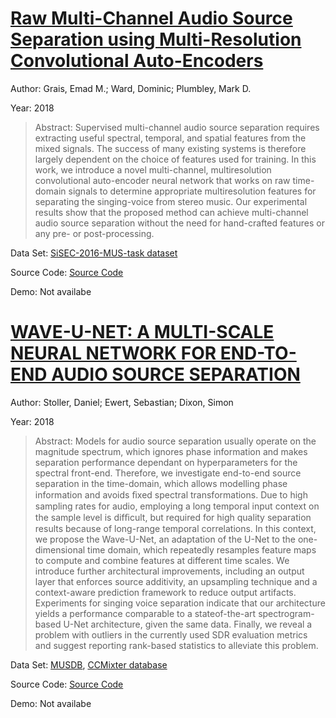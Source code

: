#  [Raw Multi-Channel Audio Source Separation using Multi-Resolution Convolutional Auto-Encoders](http://arxiv.org/abs/1803.00702)
Author: Grais, Emad M.; Ward, Dominic; Plumbley, Mark D.

Year: 2018
>Abstract: Supervised multi-channel audio source separation requires extracting useful spectral, temporal, and spatial features from the mixed signals. The success of many existing systems is therefore largely dependent on the choice of features used for training. In this work, we introduce a novel multi-channel, multiresolution convolutional auto-encoder neural network that works on raw time-domain signals to determine appropriate multiresolution features for separating the singing-voice from stereo music. Our experimental results show that the proposed method can achieve multi-channel audio source separation without the need for hand-crafted features or any pre- or post-processing.

Data Set: [SiSEC-2016-MUS-task dataset](https://sisec.inria.fr/sisec-2016/)

Source Code: [Source Code](https://cvssp.github.io/maruss-website/publications/Grais_2018.html)

Demo: Not availabe

#  [WAVE-U-NET: A MULTI-SCALE NEURAL NETWORK FOR END-TO-END AUDIO SOURCE SEPARATION](https://arxiv.org/abs/1806.03185)
Author: Stoller, Daniel; Ewert, Sebastian; Dixon, Simon

Year: 2018
>Abstract: Models for audio source separation usually operate on the magnitude spectrum, which ignores phase information and makes separation performance dependant on hyperparameters for the spectral front-end. Therefore, we investigate end-to-end source separation in the time-domain, which allows modelling phase information and avoids ﬁxed spectral transformations. Due to high sampling rates for audio, employing a long temporal input context on the sample level is difﬁcult, but required for high quality separation results because of long-range temporal correlations. In this context, we propose the Wave-U-Net, an adaptation of the U-Net to the one-dimensional time domain, which repeatedly resamples feature maps to compute and combine features at different time scales. We introduce further architectural improvements, including an output layer that enforces source additivity, an upsampling technique and a context-aware prediction framework to reduce output artifacts. Experiments for singing voice separation indicate that our architecture yields a performance comparable to a stateof-the-art spectrogram-based U-Net architecture, given the same data. Finally, we reveal a problem with outliers in the currently used SDR evaluation metrics and suggest reporting rank-based statistics to alleviate this problem.

Data Set: [MUSDB](https://sigsep.github.io/datasets/musdb.html), [CCMixter database](http://dig.ccmixter.org/)

Source Code: [Source Code](https://github.com/f90/Wave-U-Net)

Demo: Not availabe

